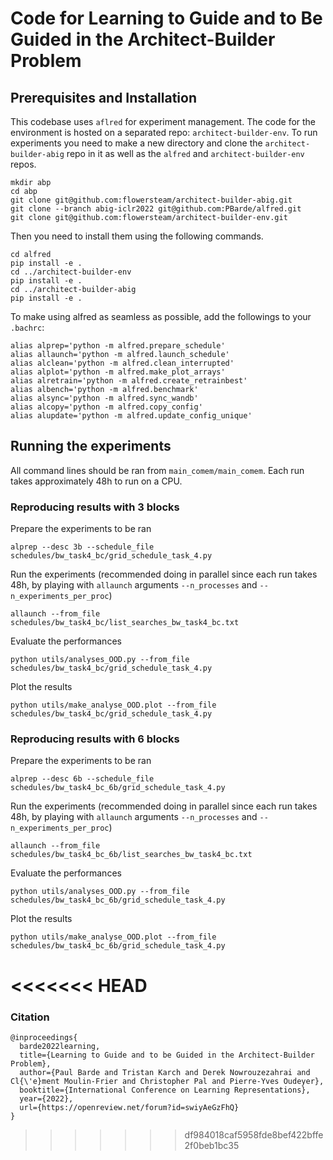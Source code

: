 # Code for Learning to Guide and to Be Guided in the Architect-Builder Problem


## Prerequisites and Installation

This codebase uses `aflred` for experiment management. The code for the environment is hosted on a separated repo: `architect-builder-env`.
To run experiments you need to make a new directory and clone the `architect-builder-abig` repo in it as well as the `alfred` and `architect-builder-env` repos. 
```
mkdir abp
cd abp
git clone git@github.com:flowersteam/architect-builder-abig.git
git clone --branch abig-iclr2022 git@github.com:PBarde/alfred.git
git clone git@github.com:flowersteam/architect-builder-env.git
```
Then you need to install them using the following commands.
```
cd alfred
pip install -e .
cd ../architect-builder-env
pip install -e .
cd ../architect-builder-abig
pip install -e .
```

To make using alfred as seamless as possible, add the followings to your `.bachrc`:
```
alias alprep='python -m alfred.prepare_schedule'
alias allaunch='python -m alfred.launch_schedule'
alias alclean='python -m alfred.clean_interrupted'
alias alplot='python -m alfred.make_plot_arrays'
alias alretrain='python -m alfred.create_retrainbest'
alias albench='python -m alfred.benchmark'
alias alsync='python -m alfred.sync_wandb'
alias alcopy='python -m alfred.copy_config'
alias alupdate='python -m alfred.update_config_unique'
```

## Running the experiments

All command lines should be ran from `main_comem/main_comem`.
Each run takes approximately 48h to run on a CPU. 

### Reproducing results with 3 blocks
Prepare the experiments to be ran
```
alprep --desc 3b --schedule_file schedules/bw_task4_bc/grid_schedule_task_4.py
```

Run the experiments (recommended doing in parallel since each run takes 48h, by playing with `allaunch` arguments `--n_processes` and `--n_experiments_per_proc`)
```
allaunch --from_file schedules/bw_task4_bc/list_searches_bw_task4_bc.txt
```

Evaluate the performances
```
python utils/analyses_OOD.py --from_file schedules/bw_task4_bc/grid_schedule_task_4.py
```

Plot the results
```
python utils/make_analyse_OOD.plot --from_file schedules/bw_task4_bc/grid_schedule_task_4.py
```

### Reproducing results with 6 blocks
Prepare the experiments to be ran
```
alprep --desc 6b --schedule_file schedules/bw_task4_bc_6b/grid_schedule_task_4.py
```

Run the experiments (recommended doing in parallel since each run takes 48h, by playing with `allaunch` arguments `--n_processes` and `--n_experiments_per_proc`)
```
allaunch --from_file schedules/bw_task4_bc_6b/list_searches_bw_task4_bc.txt
```

Evaluate the performances
```
python utils/analyses_OOD.py --from_file schedules/bw_task4_bc_6b/grid_schedule_task_4.py
```

Plot the results
```
python utils/make_analyse_OOD.plot --from_file schedules/bw_task4_bc_6b/grid_schedule_task_4.py
```

<<<<<<< HEAD
=======
### Citation

```
@inproceedings{
  barde2022learning,
  title={Learning to Guide and to be Guided in the Architect-Builder Problem},
  author={Paul Barde and Tristan Karch and Derek Nowrouzezahrai and Cl{\'e}ment Moulin-Frier and Christopher Pal and Pierre-Yves Oudeyer},
  booktitle={International Conference on Learning Representations},
  year={2022},
  url={https://openreview.net/forum?id=swiyAeGzFhQ}
}
```
>>>>>>> df984018caf5958fde8bef422bffe2f0beb1bc35
